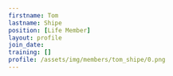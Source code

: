 ```yaml
---
firstname: Tom
lastname: Shipe
position: [Life Member]
layout: profile
join_date:
training: []
profile: /assets/img/members/tom_shipe/0.png
---
```

